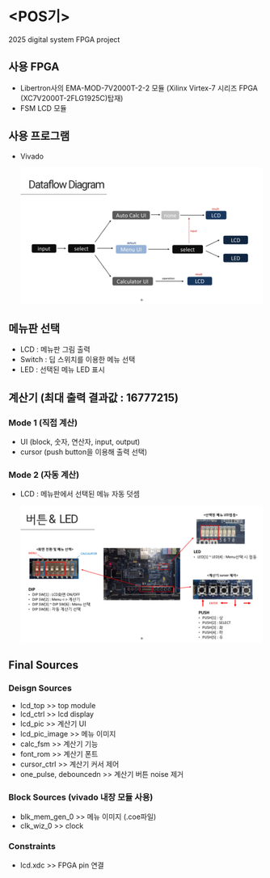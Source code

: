# <POS기>
2025 digital system FPGA project

## 사용 FPGA
- Libertron사의 EMA-MOD-7V2000T-2-2 모듈 (Xilinx Virtex-7 시리즈 FPGA (XC7V2000T-2FLG1925C)탑재)
- FSM LCD 모듈
## 사용 프로그램
- Vivado

  ![dataflow](dataflow.jpg)

## 메뉴판 선택
- LCD : 메뉴판 그림 출력
- Switch : 딥 스위치를 이용한 메뉴 선택
- LED : 선택된 메뉴 LED 표시

## 계산기 (최대 출력 결과값 : 16777215)

### Mode 1 (직접 계산)
- UI (block, 숫자, 연산자, input, output)
- cursor (push button을 이용해 출력 선택)

### Mode 2 (자동 계산)
- LCD : 메뉴판에서 선택된 메뉴 자동 덧셈

  ![button](button.jpg)

## Final Sources
### Deisgn Sources
- lcd_top >> top module
- lcd_ctrl >> lcd display
- lcd_pic >> 계산기 UI
- lcd_pic_image >> 메뉴 이미지
- calc_fsm >> 계산기 기능
- font_rom >> 계산기 폰트
- cursor_ctrl >> 계산기 커서 제어
- one_pulse, debouncedn >> 계산기 버튼 noise 제거

### Block Sources (vivado 내장 모듈 사용)
- blk_mem_gen_0 >> 메뉴 이미지 (.coe파일)
- clk_wiz_0 >> clock

### Constraints
- lcd.xdc >> FPGA pin 연결
